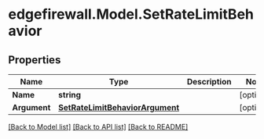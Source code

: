 # edgefirewall.Model.SetRateLimitBehavior

## Properties

Name | Type | Description | Notes
------------ | ------------- | ------------- | -------------
**Name** | **string** |  | [optional] 
**Argument** | [**SetRateLimitBehaviorArgument**](SetRateLimitBehaviorArgument.md) |  | [optional] 

[[Back to Model list]](../README.md#documentation-for-models) [[Back to API list]](../README.md#documentation-for-api-endpoints) [[Back to README]](../README.md)

